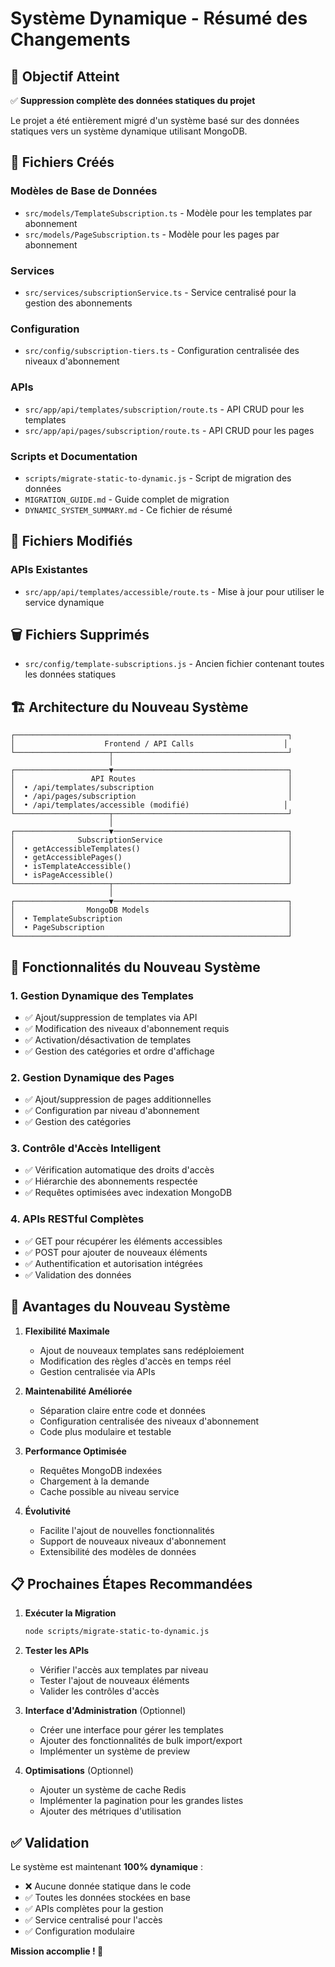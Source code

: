 # Système Dynamique - Résumé des Changements

## 🎯 Objectif Atteint

✅ **Suppression complète des données statiques du projet**

Le projet a été entièrement migré d'un système basé sur des données statiques vers un système dynamique utilisant MongoDB.

## 📁 Fichiers Créés

### Modèles de Base de Données
- `src/models/TemplateSubscription.ts` - Modèle pour les templates par abonnement
- `src/models/PageSubscription.ts` - Modèle pour les pages par abonnement

### Services
- `src/services/subscriptionService.ts` - Service centralisé pour la gestion des abonnements

### Configuration
- `src/config/subscription-tiers.ts` - Configuration centralisée des niveaux d'abonnement

### APIs
- `src/app/api/templates/subscription/route.ts` - API CRUD pour les templates
- `src/app/api/pages/subscription/route.ts` - API CRUD pour les pages

### Scripts et Documentation
- `scripts/migrate-static-to-dynamic.js` - Script de migration des données
- `MIGRATION_GUIDE.md` - Guide complet de migration
- `DYNAMIC_SYSTEM_SUMMARY.md` - Ce fichier de résumé

## 📁 Fichiers Modifiés

### APIs Existantes
- `src/app/api/templates/accessible/route.ts` - Mise à jour pour utiliser le service dynamique

## 🗑️ Fichiers Supprimés

- `src/config/template-subscriptions.js` - Ancien fichier contenant toutes les données statiques

## 🏗️ Architecture du Nouveau Système

```
┌─────────────────────────────────────────────────────────────┐
│                    Frontend / API Calls                    │
└─────────────────────┬───────────────────────────────────────┘
                      │
┌─────────────────────▼───────────────────────────────────────┐
│                 API Routes                                  │
│  • /api/templates/subscription                              │
│  • /api/pages/subscription                                  │
│  • /api/templates/accessible (modifié)                     │
└─────────────────────┬───────────────────────────────────────┘
                      │
┌─────────────────────▼───────────────────────────────────────┐
│              SubscriptionService                            │
│  • getAccessibleTemplates()                                 │
│  • getAccessiblePages()                                     │
│  • isTemplateAccessible()                                   │
│  • isPageAccessible()                                       │
└─────────────────────┬───────────────────────────────────────┘
                      │
┌─────────────────────▼───────────────────────────────────────┐
│                MongoDB Models                               │
│  • TemplateSubscription                                     │
│  • PageSubscription                                         │
└─────────────────────────────────────────────────────────────┘
```

## 🔧 Fonctionnalités du Nouveau Système

### 1. Gestion Dynamique des Templates
- ✅ Ajout/suppression de templates via API
- ✅ Modification des niveaux d'abonnement requis
- ✅ Activation/désactivation de templates
- ✅ Gestion des catégories et ordre d'affichage

### 2. Gestion Dynamique des Pages
- ✅ Ajout/suppression de pages additionnelles
- ✅ Configuration par niveau d'abonnement
- ✅ Gestion des catégories

### 3. Contrôle d'Accès Intelligent
- ✅ Vérification automatique des droits d'accès
- ✅ Hiérarchie des abonnements respectée
- ✅ Requêtes optimisées avec indexation MongoDB

### 4. APIs RESTful Complètes
- ✅ GET pour récupérer les éléments accessibles
- ✅ POST pour ajouter de nouveaux éléments
- ✅ Authentification et autorisation intégrées
- ✅ Validation des données

## 🚀 Avantages du Nouveau Système

1. **Flexibilité Maximale**
   - Ajout de nouveaux templates sans redéploiement
   - Modification des règles d'accès en temps réel
   - Gestion centralisée via APIs

2. **Maintenabilité Améliorée**
   - Séparation claire entre code et données
   - Configuration centralisée des niveaux d'abonnement
   - Code plus modulaire et testable

3. **Performance Optimisée**
   - Requêtes MongoDB indexées
   - Chargement à la demande
   - Cache possible au niveau service

4. **Évolutivité**
   - Facilite l'ajout de nouvelles fonctionnalités
   - Support de nouveaux niveaux d'abonnement
   - Extensibilité des modèles de données

## 📋 Prochaines Étapes Recommandées

1. **Exécuter la Migration**
   ```bash
   node scripts/migrate-static-to-dynamic.js
   ```

2. **Tester les APIs**
   - Vérifier l'accès aux templates par niveau
   - Tester l'ajout de nouveaux éléments
   - Valider les contrôles d'accès

3. **Interface d'Administration** (Optionnel)
   - Créer une interface pour gérer les templates
   - Ajouter des fonctionnalités de bulk import/export
   - Implémenter un système de preview

4. **Optimisations** (Optionnel)
   - Ajouter un système de cache Redis
   - Implémenter la pagination pour les grandes listes
   - Ajouter des métriques d'utilisation

## ✅ Validation

Le système est maintenant **100% dynamique** :
- ❌ Aucune donnée statique dans le code
- ✅ Toutes les données stockées en base
- ✅ APIs complètes pour la gestion
- ✅ Service centralisé pour l'accès
- ✅ Configuration modulaire

**Mission accomplie ! 🎉**